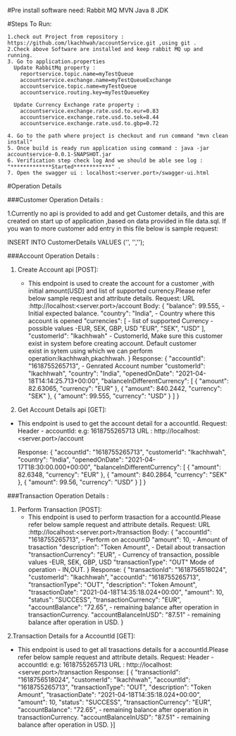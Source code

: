 #Pre install software need:
Rabbit MQ
MVN
Java 8 JDK

#Steps To Run:
~~~
1.check out Project from repository : https://github.com/lkachhwah/accountService.git ,using git .
2.Check above Software are installed and keep rabbit MQ up and running.
3. Go to application.properties 
  Update RabbitMq property :
    reportservice.topic.name=myTestQueue
    accountservice.exchange.name=myTestQueueExchange
    accountservice.topic.name=myTestQueue
    accountservice.routing.key=myTestQueueKey
  
  Update Currency Exchange rate property :
    accountservice.exchange.rate.usd.to.eur=0.83
    accountservice.exchange.rate.usd.to.sek=8.44
    accountservice.exchange.rate.usd.to.gbp=0.72

4. Go to the path where project is checkout and run command "mvn clean install"
5. Once build is ready run application using command : java -jar accountservice-0.0.1-SNAPSHOT.jar
6. Verification step check log And we should be able see log : "*************Started************" .
7. Open the swagger ui : localhost:<server.port>/swagger-ui.html
~~~
#Operation Details

###Customer  Operation Details :

1.Currently no api is provided to add and get Customer details, and this are created on start up of application ,based on data provided in file  data.sql. If you wan to
  more customer  add entry in this file below is sample request:
  
  INSERT INTO CustomerDetails VALUES ('<CustomerID>', '<Customer Name>','<Customer Email>');
  

###Account Operation Details :

1. Create Account api [POST]:
	- This endpoint is used to create the account for a customer ,with initial amount(USD) and list of supported currency.Please refer below sample request and attribute
	  details.
		Request:
		URL :http://localhost:<server.port>/account
		Body:
		{
		  "balance": 99.555,  - Initial expected balance.
		  "country": "India", - Country where this account is opened
		  "currencies": [   - list of supported Currency - possible values -EUR, SEK, GBP, USD
		    "EUR",
			"SEK",
			"USD"
		  ],
		  "customerId": "lkachhwah"  - CustomerId, Make sure this customer exist in system before creating account. Default customer    
		                               exist in sytem using which we can perform operation:lkachhwah,pkachhwah. 
		}
		  Response:
		   {
			  "accountId": "1618755265713", - Genrated Account number
			  "customerId": "lkachhwah",
			  "country": "India",
			  "openedOnDate": "2021-04-18T14:14:25.713+00:00",
			  "balanceInDifferentCurrency": [
			    {
			      "amount": 82.63065,
			      "currency": "EUR"
			    },
			    {
			      "amount": 840.2442,
			      "currency": "SEK"
			    },
			    {
			      "amount": 99.555,
			      "currency": "USD"
			    }
			  ]
			}
		
2. Get  Account Details api [GET]:
  -	This endpoint is used to get  the account detail for a accountId.
    Request:
        Header - accountId: <Account number generated in create call> e.g: 1618755265713
        URL : http://localhost:<server.port>/account
        
    Response:
		    {
		  "accountId": "1618755265713",
		  "customerId": "lkachhwah",
		  "country": "India",
		  "openedOnDate": "2021-04-17T18:30:00.000+00:00",
		  "balanceInDifferentCurrency": [
		    {
		      "amount": 82.6348,
		      "currency": "EUR"
		    },
		    {
		      "amount": 840.2864,
		      "currency": "SEK"
		    },
		    {
		      "amount": 99.56,
		      "currency": "USD"
		    }
		  ]
		}

###Transaction Operation Details :
1. Perform Transaction [POST]:
   - This endpoint is used to perform trasaction for a accountId.Please refer below sample request and attribute details.
      Request:
        URL :http://localhost:<server.port>/transaction
        Body:
		{
			  "accountId": "1618755265713", - Perform on accountID
			  "amount": 10,   - Amount of trasaction 
			  "description": "Token Amount", - Detail about transaction
			  "transactionCurrency": "EUR",   - Currency of transaction,  possible values -EUR, SEK, GBP, USD
			  "transactionType": "OUT"   Mode of operation - IN,OUT.
			}
	  Response:
				  {
			  "transactionId": "1618756518024",
			  "customerId": "lkachhwah",
			  "accountId": "1618755265713",
			  "transactionType": "OUT",
			  "description": "Token Amount",
			  "trasactionDate": "2021-04-18T14:35:18.024+00:00", 
			  "amount": 10,
			  "status": "SUCCESS",
			  "transactionCurrency": "EUR",
			  "accountBalance": "72.65",  - remaining balance after operation in transactionCurrency.
			  "accountBalanceInUSD": "87.51" - remaining balance after operation in USD.
			}
        
2.Transaction Details for a AccountId [GET]:
   - This endpoint is used to get all  trasactions details  for a accountId.Please refer below sample request and attribute details.
        Request:
        Header - accountId: <Account number generated in create call> e.g: 1618755265713
        URL : http://localhost:<server.port>/transaction
	  Response:
			[	  {
			  "transactionId": "1618756518024",
			  "customerId": "lkachhwah",
			  "accountId": "1618755265713",
			  "transactionType": "OUT",
			  "description": "Token Amount",
			  "trasactionDate": "2021-04-18T14:35:18.024+00:00", 
			  "amount": 10,
			  "status": "SUCCESS",
			  "transactionCurrency": "EUR",
			  "accountBalance": "72.65",  - remaining balance after operation in transactionCurrency.
			  "accountBalanceInUSD": "87.51" - remaining balance after operation in USD.
			}]
